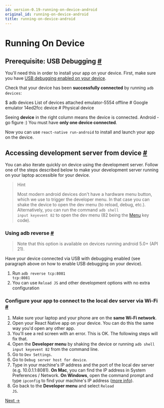 ```yaml
---
id: version-0.19-running-on-device-android
original_id: running-on-device-android
title: running-on-device-android
---
```

<a id="content"></a><h1>Running On Device</h1><div><h2><a class="anchor" name="prerequisite-usb-debugging"></a>Prerequisite: USB Debugging <a class="hash-link" href="#prerequisite-usb-debugging">#</a></h2><p>You'll need this in order to install your app on your device. First, make sure you have <a href="https://www.google.com/search?q=android+Enable+USB+debugging" target="_blank">USB debugging enabled on your device</a>.</p><p>Check that your device has been <strong>successfully connected</strong> by running <code>adb devices</code>:</p><div class="prism language-javascript">$ adb devices
List of devices attached
emulator<span class="token number">-5554</span> offline   # Google emulator
14ed2fcc device         # Physical device</div><p>Seeing <strong>device</strong> in the right column means the device is connected. Android - go figure :) You must have <strong>only one device connected</strong>.</p><p>Now you can use <code>react-native run-android</code> to install and launch your app on the device.</p><h2><a class="anchor" name="accessing-development-server-from-device"></a>Accessing development server from device <a class="hash-link" href="#accessing-development-server-from-device">#</a></h2><p>You can also iterate quickly on device using the development server. Follow one of the steps described below to make your development server running on your laptop accessible for your device.</p><blockquote><p>Hint</p><p>Most modern android devices don't have a hardware menu button, which we use to trigger the developer menu. In that case you can shake the device to open the dev menu (to reload, debug, etc.). Alternatively, you can run the command <code>adb shell input keyevent 82</code> to open the dev menu (82 being the <a href="http://developer.android.com/reference/android/view/KeyEvent.html#KEYCODE_MENU" target="_blank">Menu</a> key code).</p></blockquote><h3><a class="anchor" name="using-adb-reverse"></a>Using adb reverse <a class="hash-link" href="#using-adb-reverse">#</a></h3><blockquote><p>Note that this option is available on devices running android 5.0+ (API 21).</p></blockquote><p>Have your device connected via USB with debugging enabled (see paragraph above on how to enable USB debugging on your device).</p><ol><li>Run <code>adb reverse tcp:8081 tcp:8081</code></li><li>You can use <code>Reload JS</code> and other development options with no extra configuration</li></ol><h3><a class="anchor" name="configure-your-app-to-connect-to-the-local-dev-server-via-wi-fi"></a>Configure your app to connect to the local dev server via Wi-Fi <a class="hash-link" href="#configure-your-app-to-connect-to-the-local-dev-server-via-wi-fi">#</a></h3><ol><li>Make sure your laptop and your phone are on the <strong>same Wi-Fi network</strong>.</li><li>Open your React Native app on your device. You can do this the same way you'd open any other app.</li><li>You'll see a red screen with an error. This is OK. The following steps will fix that.</li><li>Open the <strong>Developer menu</strong> by shaking the device or running <code>adb shell input keyevent 82</code> from the command line.</li><li>Go to <code>Dev Settings</code>.</li><li>Go to <code>Debug server host for device</code>.</li><li>Type in your machine's IP address and the port of the local dev server (e.g. 10.0.1.1:8081). <strong>On Mac</strong>, you can find the IP address in System Preferences / Network. <strong>On Windows</strong>, open the command prompt and type <code>ipconfig</code> to find your machine's IP address (<a href="http://windows.microsoft.com/en-us/windows/using-command-line-tools-networking-information" target="_blank">more info</a>).</li><li>Go back to the <strong>Developer menu</strong> and select <code>Reload JS</code>.</li></ol></div><div class="docs-prevnext"><a class="docs-next" href="embedded-app-android.html#content">Next →</a></div>